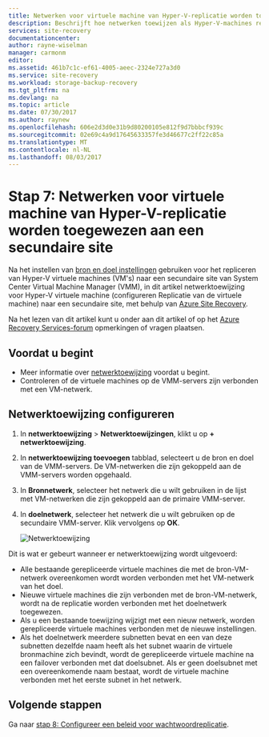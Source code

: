 ```yaml
---
title: Netwerken voor virtuele machine van Hyper-V-replicatie worden toegewezen aan een secundaire site met Azure Site Recovery | Microsoft Docs
description: Beschrijft hoe netwerken toewijzen als Hyper-V-machines repliceren naar een secundaire VMM-site met Azure Site Recovery.
services: site-recovery
documentationcenter: 
author: rayne-wiselman
manager: carmonm
editor: 
ms.assetid: 461b7c1c-ef61-4005-aeec-2324e727a3d0
ms.service: site-recovery
ms.workload: storage-backup-recovery
ms.tgt_pltfrm: na
ms.devlang: na
ms.topic: article
ms.date: 07/30/2017
ms.author: raynew
ms.openlocfilehash: 606e2d3d0e31b9d80200105e812f9d7bbbcf939c
ms.sourcegitcommit: 02e69c4a9d17645633357fe3d46677c2ff22c85a
ms.translationtype: MT
ms.contentlocale: nl-NL
ms.lasthandoff: 08/03/2017
---
```

# <a name="step-7-map-networks-for-hyper-v-vm-replication-to-a-secondary-site"></a>Stap 7: Netwerken voor virtuele machine van Hyper-V-replicatie worden toegewezen aan een secundaire site


Na het instellen van [bron en doel instellingen](vmm-to-vmm-walkthrough-source-target.md) gebruiken voor het repliceren van Hyper-V virtuele machines (VM's) naar een secundaire site van System Center Virtual Machine Manager (VMM), in dit artikel netwerktoewijzing voor Hyper-V virtuele machine (configureren Replicatie van de virtuele machine) naar een secundaire site, met behulp van [Azure Site Recovery](site-recovery-overview.md).

Na het lezen van dit artikel kunt u onder aan dit artikel of op het [Azure Recovery Services-forum](https://social.msdn.microsoft.com/forums/azure/home?forum=hypervrecovmgr) opmerkingen of vragen plaatsen.


## <a name="before-you-start"></a>Voordat u begint

- Meer informatie over [netwerktoewijzing](vmm-to-vmm-walkthrough-network.md#network-mapping-overview) voordat u begint.
- Controleren of de virtuele machines op de VMM-servers zijn verbonden met een VM-netwerk.

## <a name="configure-network-mapping"></a>Netwerktoewijzing configureren

1. In **netwerktoewijzing** > **Netwerktoewijzingen**, klikt u op **+ netwerktoewijzing**.
2. In **netwerktoewijzing toevoegen** tabblad, selecteert u de bron en doel van de VMM-servers. De VM-netwerken die zijn gekoppeld aan de VMM-servers worden opgehaald.
3. In **Bronnetwerk**, selecteer het netwerk die u wilt gebruiken in de lijst met VM-netwerken die zijn gekoppeld aan de primaire VMM-server.
4. In **doelnetwerk**, selecteer het netwerk die u wilt gebruiken op de secundaire VMM-server. Klik vervolgens op **OK**.

    ![Netwerktoewijzing](./media/vmm-to-vmm-walkthrough-network-mapping/network-mapping2.png)

Dit is wat er gebeurt wanneer er netwerktoewijzing wordt uitgevoerd:

* Alle bestaande gerepliceerde virtuele machines die met de bron-VM-netwerk overeenkomen wordt worden verbonden met het VM-netwerk van het doel.
* Nieuwe virtuele machines die zijn verbonden met de bron-VM-netwerk, wordt na de replicatie worden verbonden met het doelnetwerk toegewezen.
* Als u een bestaande toewijzing wijzigt met een nieuw netwerk, worden gerepliceerde virtuele machines verbonden met de nieuwe instellingen.
* Als het doelnetwerk meerdere subnetten bevat en een van deze subnetten dezelfde naam heeft als het subnet waarin de virtuele bronmachine zich bevindt, wordt de gerepliceerde virtuele machine na een failover verbonden met dat doelsubnet. Als er geen doelsubnet met een overeenkomende naam bestaat, wordt de virtuele machine verbonden met het eerste subnet in het netwerk.



## <a name="next-steps"></a>Volgende stappen

Ga naar [stap 8: Configureer een beleid voor wachtwoordreplicatie](vmm-to-vmm-walkthrough-replication.md).
